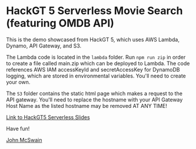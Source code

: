 # HackGT 5 Serverless Movie Search (featuring OMDB API)

This is the demo showcased from HackGT 5, which uses AWS Lambda, Dynamo, API Gateway, and S3.

The Lambda code is located in the `lambda` folder. Run `npm run zip` in order to create a file called main.zip which can be deployed to Lambda. The code references AWS IAM accessKeyId and secretAccessKey for DynamoDB logging, which are stored in environmental variables. You'll need to create your own. 

The `S3` folder contains the static html page which makes a request to the API gateway. 
You'll need to replace the hostname with your API Gateway Host Name as the listed hostname may be removed AT ANY TIME!

[Link to HackGT5 Serverless Slides](./Serverless.pdf)

Have fun!

[John McSwain](https://www.linkedin.com/in/johnmcswain/)
